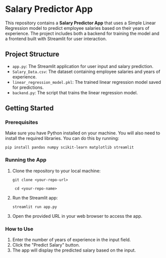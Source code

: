 # Salary Predictor App

This repository contains a **Salary Predictor App** that uses a Simple Linear Regression model to predict employee salaries based on their years of experience. The project includes both a backend for training the model and a frontend built with Streamlit for user interaction.

## Project Structure

- `app.py`: The Streamlit application for user input and salary prediction.
- `Salary_Data.csv`: The dataset containing employee salaries and years of experience.
- `linear_regression_model.pkl`: The trained linear regression model saved for predictions.
- `backend.py`: The script that trains the linear regression model.

## Getting Started

### Prerequisites

Make sure you have Python installed on your machine. You will also need to install the required libraries. You can do this by running:


``` pip install pandas numpy scikit-learn matplotlib streamlit ```

### Running the App
1. Clone the repository to your local machine:

    ``git clone <your-repo-url> ``
   
    ``  cd <your-repo-name> ``

3. Run the Streamlit app:

    `` streamlit run app.py ``

4. Open the provided URL in your web browser to access the app.

### How to Use
1. Enter the number of years of experience in the input field.
2. Click the "Predict Salary" button.
3. The app will display the predicted salary based on the input.
